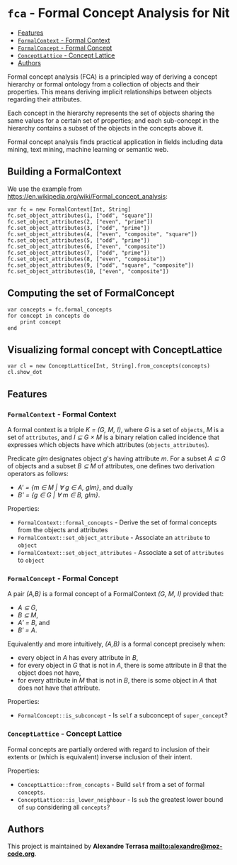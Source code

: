# `fca` - Formal Concept Analysis for Nit

* [Features](#Features)
* [`FormalContext` - Formal Context](#`FormalContext`---Formal-Context)
* [`FormalConcept` - Formal Concept](#`FormalConcept`---Formal-Concept)
* [`ConceptLattice` - Concept Lattice](#`ConceptLattice`---Concept-Lattice)
* [Authors](#Authors)

Formal concept analysis (FCA) is a principled way of deriving a concept hierarchy
or formal ontology from a collection of objects and their properties.
This means deriving implicit relationships between objects regarding their
attributes.

Each concept in the hierarchy represents the set of objects sharing the same
values for a certain set of properties; and each sub-concept in the hierarchy
contains a subset of the objects in the concepts above it.

Formal concept analysis finds practical application in fields including data
mining, text mining, machine learning or semantic web.

## Building a FormalContext

We use the example from https://en.wikipedia.org/wiki/Formal_concept_analysis:

~~~
var fc = new FormalContext[Int, String]
fc.set_object_attributes(1, ["odd", "square"])
fc.set_object_attributes(2, ["even", "prime"])
fc.set_object_attributes(3, ["odd", "prime"])
fc.set_object_attributes(4, ["even", "composite", "square"])
fc.set_object_attributes(5, ["odd", "prime"])
fc.set_object_attributes(6, ["even", "composite"])
fc.set_object_attributes(7, ["odd", "prime"])
fc.set_object_attributes(8, ["even", "composite"])
fc.set_object_attributes(9, ["odd", "square", "composite"])
fc.set_object_attributes(10, ["even", "composite"])
~~~

## Computing the set of FormalConcept

~~~
var concepts = fc.formal_concepts
for concept in concepts do
	print concept
end
~~~

## Visualizing formal concept with ConceptLattice

~~~nitish
var cl = new ConceptLattice[Int, String].from_concepts(concepts)
cl.show_dot
~~~

## Features

### `FormalContext` - Formal Context

A formal context is a triple *K = (G, M, I)*, where *G* is a set of `objects`,
*M* is a set of `attributes`, and *I ⊆ G × M* is a binary relation called incidence
that expresses which objects have which attributes (`objects_attributes`).

Predicate *gIm* designates object *g*'s having attribute *m*.
For a subset *A ⊆ G* of objects and a subset *B ⊆ M* of attributes, one defines
two derivation operators as follows:

* *A' = {m ∈ M | ∀ g ∈ A, gIm}*, and dually
* *B' = {g ∈ G | ∀ m ∈ B, gIm}*.

Properties:

* `FormalContext::formal_concepts` - Derive the set of formal concepts from the objects and attributes
* `FormalContext::set_object_attribute` - Associate an `attribute` to `object`
* `FormalContext::set_object_attributes` - Associate a set of `attributes` to `object`

### `FormalConcept` - Formal Concept

A pair *(A,B)* is a formal concept of a FormalContext *(G, M, I)* provided that:

* *A ⊆ G*,
* *B ⊆ M*,
* *A′ = B*, and
* *B′ = A*.

Equivalently and more intuitively, *(A,B)* is a formal concept precisely when:

* every object in *A* has every attribute in *B*,
* for every object in *G* that is not in *A*, there is some attribute in *B* that
  the object does not have,
* for every attribute in *M* that is not in *B*, there is some object in *A*
  that does not have that attribute.

Properties:

* `FormalConcept::is_subconcept` - Is `self` a subconcept of `super_concept`?

### `ConceptLattice` - Concept Lattice

Formal concepts are partially ordered with regard to inclusion of their extents
or (which is equivalent) inverse inclusion of their intent.

Properties:

* `ConceptLattice::from_concepts` - Build `self` from a set of formal `concepts`.
* `ConceptLattice::is_lower_neighbour` - Is `sub` the greatest lower bound of `sup` considering all `concepts`?

## Authors

This project is maintained by **Alexandre Terrasa <mailto:alexandre@moz-code.org>**.
